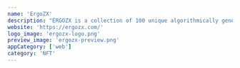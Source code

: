 ```yaml
---
name: 'ErgoZX'
description: "ERGOZX is a collection of 100 unique algorithmically generated NFTs for ZX Spectrum 48k."
website: 'https://ergozx.com/'
logo_image: 'ergozx-logo.png'
preview_image: 'ergozx-preview.png'
appCategory: ['web']
category: 'NFT'
---
```


